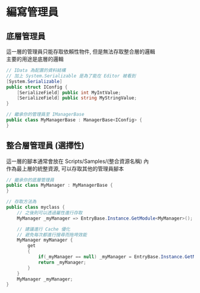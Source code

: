 # 編寫管理員

## 底層管理員

這一層的管理員只能存取依賴性物件, 但是無法存取整合層的邏輯\
主要的用途是底層的邏輯

```csharp
// IData 為配置的資料結構
// 加上 System.Serializable 是為了能在 Editor 被看到
[System.Serializable]
public struct IConfig {
    [SerializeField] public int MyIntValue;
    [SerializeField] public string MyStringValue;
}

// 繼承你的管理員至 IManagerBase
public class MyManagerBase : ManagerBase<IConfig> {
}
```

## 整合層管理員 (選擇性)

這一層的腳本通常會放在 Scripts/Samples/(整合資源名稱) 內\
作為最上層的統整資源, 可以存取其他的管理員腳本

```csharp
// 繼承你的底層管理員
public class MyManager : MyManagerBase {
}

// 存取方法為
public class myclass {
    // 之後則可以透過屬性進行存取
    MyManager _myManager => EntryBase.Instance.GetModule<MyManager>();

    // 建議進行 Cache 優化
    // 避免每次都進行搜尋而拖垮效能
    MyManager myManager {
        get
        {
            if(_myManager == null) _myManager = EntryBase.Instance.GetModule<MyManager>();
            return _myManager;
        }
    }
    MyManager _myManager;
}
```

